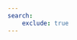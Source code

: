 ```yaml
---
search:
    exclude: true
---
```

<!-- material/tags { exclude: [command, datatype, plugin, script, tlo] } -->